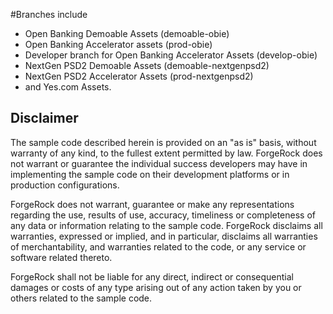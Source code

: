 #Branches include 

- Open Banking Demoable Assets (demoable-obie)
- Open Banking Accelerator assets (prod-obie)
- Developer branch for Open Banking Accelerator Assets (develop-obie)
- NextGen PSD2 Demoable Assets (demoable-nextgenpsd2)
- NextGen PSD2 Accelerator Assets (prod-nextgenpsd2)
- and Yes.com Assets.  



## Disclaimer

The sample code described herein is provided on an "as is" basis, without warranty of any kind, to the fullest extent permitted by law. ForgeRock does not warrant or guarantee the individual success developers may have in implementing the sample code on their development platforms or in production configurations.

ForgeRock does not warrant, guarantee or make any representations regarding the use, results of use, accuracy, timeliness or completeness of any data or information relating to the sample code. ForgeRock disclaims all warranties, expressed or implied, and in particular, disclaims all warranties of merchantability, and warranties related to the code, or any service or software related thereto.

ForgeRock shall not be liable for any direct, indirect or consequential damages or costs of any type arising out of any action taken by you or others related to the sample code.
